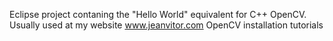 Eclipse project contaning the "Hello World" equivalent for C++ OpenCV. 
Usually used at my website www.jeanvitor.com OpenCV installation tutorials
